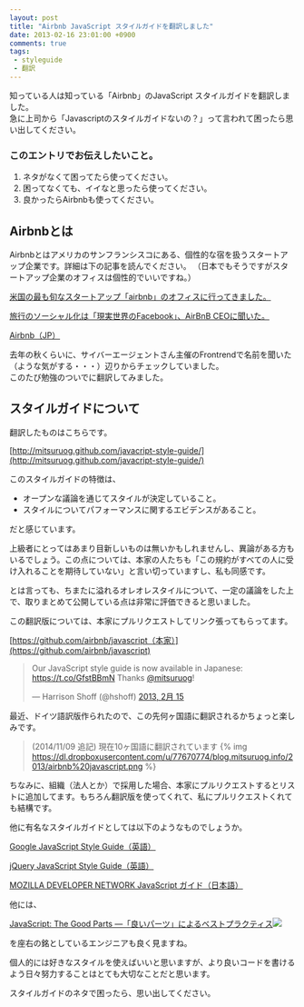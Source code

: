 ```yaml
---
layout: post
title: "Airbnb JavaScript スタイルガイドを翻訳しました"
date: 2013-02-16 23:01:00 +0900
comments: true
tags: 
 - styleguide
 - 翻訳
---
```


知っている人は知っている「Airbnb」のJavaScript スタイルガイドを翻訳しました。  
急に上司から「Javascriptのスタイルガイドないの？」って言われて困ったら思い出してください。

<!-- more -->

### このエントリでお伝えしたいこと。

1.  ネタがなくて困ってたら使ってください。
2.  困ってなくても、イイなと思ったら使ってください。
3.  良かったらAirbnbも使ってください。

## Airbnbとは

Airbnbとはアメリカのサンフランシスコにある、個性的な宿を扱うスタートアップ企業です。詳細は下の記事を読んでください。
（日本でもそうですがスタートアップ企業のオフィスは個性的でいいですね。）

[米国の最も旬なスタートアップ「airbnb」のオフィスに行ってきました。](http://blogos.com/article/39756/)

[旅行のソーシャル化は「現実世界のFacebook」、AirBnB CEOに聞いた。](http://www.atmarkit.co.jp/ait/articles/1211/30/news123.html)

[Airbnb（JP）](https://www.airbnb.jp/)

去年の秋くらいに、サイバーエージェントさん主催のFrontrendで名前を聞いた（ような気がする・・・）辺りからチェックしていました。  
このたび勉強のついでに翻訳してみました。

## スタイルガイドについて

翻訳したものはこちらです。

[http://mitsuruog.github.com/javacript-style-guide/](http://mitsuruog.github.com/javacript-style-guide/)

このスタイルガイドの特徴は、

*   オープンな議論を通じてスタイルが決定していること。
*   スタイルについてパフォーマンスに関するエビデンスがあること。

だと感じています。

上級者にとってはあまり目新しいものは無いかもしれませんし、異論がある方もいるでしょう。この点については、本家の人たちも「この規約がすべての人に受け入れることを期待していない」と言い切っていますし、私も同感です。

とは言っても、ちまたに溢れるオレオレスタイルについて、一定の議論をした上で、取りまとめて公開している点は非常に評価できると思いました。

この翻訳版については、本家にプルリクエストしてリンク張ってもらってます。

[https://github.com/airbnb/javascript（本家）](https://github.com/airbnb/javascript)

<blockquote class="twitter-tweet" lang="ja"><p>Our JavaScript style guide is now available in Japanese: <a href="https://t.co/GfstBBmN">https://t.co/GfstBBmN</a> Thanks <a href="https://twitter.com/mitsuruog">@mitsuruog</a>!</p>&mdash; Harrison Shoff (@hshoff) <a href="https://twitter.com/hshoff/status/302235152623484928">2013, 2月 15</a></blockquote>
<script async src="//platform.twitter.com/widgets.js" charset="utf-8"></script>

最近、ドイツ語訳版作られたので、この先何ヶ国語に翻訳されるかちょっと楽しみです。

> (2014/11/09 追記)
> 現在10ヶ国語に翻訳されています
> {% img https://dl.dropboxusercontent.com/u/77670774/blog.mitsuruog.info/2013/airbnb%20javascript.png %}

ちなみに、組織（法人とか）で採用した場合、本家にプルリクエストするとリストに追加してます。もちろん翻訳版を使ってくれて、私にプルリクエストくれても結構です。

他に有名なスタイルガイドとしては以下のようなものでしょうか。

[Google JavaScript Style Guide（英語）](http://google-styleguide.googlecode.com/svn/trunk/javascriptguide.xml)

[jQuery JavaScript Style Guide（英語）](http://contribute.jquery.org/style-guide/js/?rdfrom=http%3A%2F%2Fdocs.jquery.com%2Fmw%2Findex.php%3Ftitle%3DJQuery_Core_Style_Guidelines%26redirect%3Dno)

[MOZILLA DEVELOPER NETWORK JavaScript ガイド（日本語）](https://developer.mozilla.org/ja/docs/JavaScript/Guide)

他には、


[JavaScript: The Good Parts ―「良いパーツ」によるベストプラクティス](http://www.amazon.co.jp/gp/product/4873113911/ref=as_li_qf_sp_asin_tl?ie=UTF8&amp;camp=247&amp;creative=1211&amp;creativeASIN=4873113911&amp;linkCode=as2&amp;tag=mitsuruog-22)![](http://www.assoc-amazon.jp/e/ir?t=mitsuruog-22&amp;l=as2&amp;o=9&amp;a=4873113911)

を座右の銘としているエンジニアも良く見ますね。

個人的には好きなスタイルを使えばいいと思いますが、より良いコードを書けるよう日々努力することはとても大切なことだと思います。

スタイルガイドのネタで困ったら、思い出してください。